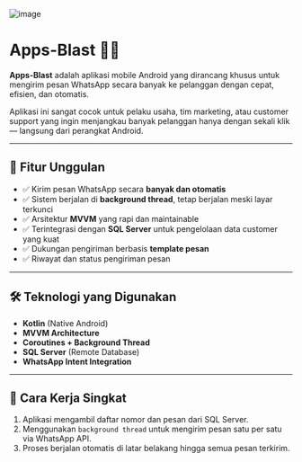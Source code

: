 ![image](https://github.com/user-attachments/assets/17a500b7-d342-4d46-80cc-d26c13800942)

# Apps-Blast 📲💥

**Apps-Blast** adalah aplikasi mobile Android yang dirancang khusus untuk mengirim pesan WhatsApp secara banyak ke pelanggan dengan cepat, efisien, dan otomatis.

Aplikasi ini sangat cocok untuk pelaku usaha, tim marketing, atau customer support yang ingin menjangkau banyak pelanggan hanya dengan sekali klik — langsung dari perangkat Android.

---

## 🚀 Fitur Unggulan

- ✅ Kirim pesan WhatsApp secara **banyak dan otomatis**
- ✅ Sistem berjalan di **background thread**, tetap berjalan meski layar terkunci
- ✅ Arsitektur **MVVM** yang rapi dan maintainable
- ✅ Terintegrasi dengan **SQL Server** untuk pengelolaan data customer yang kuat
- ✅ Dukungan pengiriman berbasis **template pesan**
- ✅ Riwayat dan status pengiriman pesan

---

## 🛠️ Teknologi yang Digunakan

- **Kotlin** (Native Android)
- **MVVM Architecture**
- **Coroutines + Background Thread**
- **SQL Server** (Remote Database)
- **WhatsApp Intent Integration**

---

## 🧠 Cara Kerja Singkat

1. Aplikasi mengambil daftar nomor dan pesan dari SQL Server.
2. Menggunakan `background thread` untuk mengirim pesan satu per satu via WhatsApp API.
3. Proses berjalan otomatis di latar belakang hingga semua pesan terkirim.
